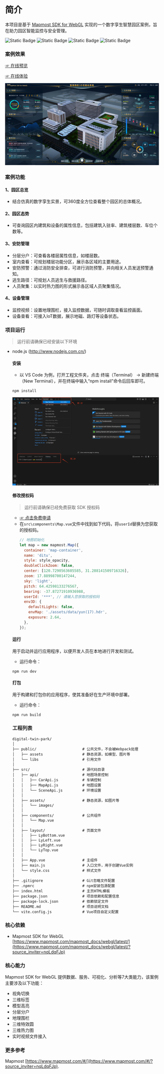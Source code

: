 # 简介

本项目是基于 [Mapmost SDK for WebGL](https://www.mapmost.com/#/layout/webgl/home/) 实现的一个数字孪生智慧园区案例，旨在助力园区智能监控与安全管理。

![Static Badge](https://img.shields.io/badge/Author-Mapmost-blue)
![Static Badge](https://img.shields.io/badge/%40mapmost%2Fmapmost--webgl-9.2.0-green)
![Static Badge](https://img.shields.io/badge/Language-vue/javascript-green)
![Static Badge](<https://img.shields.io/badge/License-MIT-rgb(245%2C%20128%2C%2066)>)

### 案例效果

[☞ 在线预览](https://www.bilibili.com/video/BV1d3q1YXEYu/)

[☞ 在线体验](https://delivery.mapmost.com/cdn/park/dist/index.html)

<img src='./public/assets/scene.png'>

### 案例功能

#### 1、园区总览
- 结合仿真的数字孪生实景，可360度全方位查看整个园区的总体概况。

#### 2、园区态势
- 可查询园区内建筑和设备的属性信息，包括建筑入驻率、建筑楼层数、车位个数等。

#### 3、安防管理
- 分层分户：可查看各楼层属性信息，如楼层数。
- 室内查看：可规划楼层功能分区，展示各区域的主要用途。
- 安防预警：通过消防安全排查，可进行消防预警，并向相关人员发送预警通知。
- 逃生路径：可规划人员逃生与救援路径。
- 人员聚集：以实时热力图的形式展示各区域人员聚集情况。

#### 4、设备管理
- 监控视频：设置地理围栏，接入监控数据，可随时调取查看监控画面。
- 设备查看：可接入IoT数据，展示地磁、路灯等设备状态。

### 项目运行

> 运行前请确保已经安装以下环境

- node.js (http://www.nodejs.com.cn/)

  #### 安装
  - 以 VS Code 为例，打开工程文件夹，点击 终端（Terminal） -> 新建终端（New Terminal），并在终端中输入“npm install”命令后回车即可。
  
  ```
  npm install
  ```

  <img src='./public/assets/images/vs01.png'>

  #### 修改授权码

  > 运行前请确保已经免费获取 SDK 授权码

  - [☞ 点击免费申请](https://www.mapmost.com/#/productApply/webgl/?source_inviter=nqLdqFJp)
  - 在`src\components\Map.vue`文件中找到如下代码，将`userId`替换为您获取的授权码。
    ```js
    // 地图初始化
    let map = new mapmost.Map({
      container: 'map-container',
      name: 'ditu',
      style: style_opacity,
      doubleClickZoom: false,
      center: [120.7290563605585, 31.288141509716326],
      zoom: 17.88998700147244,
      sky: 'light',
      pitch: 64.42598133276567,
      bearing: -37.87271910936988,
      userId: '***', // 请输入您获取的授权码
      env3D: {
        defaultLights: false,
        envMap: './assets/data/yun(17).hdr',
        exposure: 2.64,
      },
    });
    ```

  #### 运行
  用于启动并运行应用程序，以便开发人员在本地进行开发和测试。
  - 运行命令：
  ```
  npm run dev
  ```

  #### 打包
  用于构建和打包你的应用程序，使其准备好在生产环境中部署。
  - 运行命令：
  ```
  npm run build
  ```

  ### 工程列表
  ``` shell
  digital-twin-park/
  │
  ├── public/                     # 公共文件，不会被Webpack处理
  │   ├── assets                  # 静态资源，如模型、图片等
  │   └── libs                    # 引用文件
  │
  ├── src/                        # 源代码目录
  │   ├── api/                    # 地图场景控制
  │   │   ├── CarApi.js           # 车辆控制
  │   │   ├── MapApi.js           # 地图设置
  │   │   └── SceneApi.js         # 环境设置
  │   │
  │   ├── assets/                 # 静态资源，如图片等
  │   │   └── images/
  │   │
  │   ├── components/             # 公共组件
  │   │   └── Map.vue
  │   │
  │   ├── layout/                 # 页面文件
  │   │   ├── LyBottom.vue
  │   │   ├── LyLeft.vue
  │   │   ├── LyRight.vue
  │   │   └── LyTop.vue
  │   │
  │   ├── App.vue                 # 主组件
  │   ├── main.js                 # 入口文件，用于创建Vue实例
  │   └── style.css               # 样式文件
  │
  ├── .gitignore                  # Git忽略文件配置
  ├── .npmrc                      # npm安装包源配置
  ├── index.html                  # 主页HTML模板
  ├── package.json                # 项目依赖和配置信息
  ├── package-lock.json           # 依赖锁定文件
  ├── README.md                   # 项目说明文档
  └── vite.config.js              # Vue项目自定义配置
  ```

### 核心依赖

- Mapmost SDK for WebGL [https://www.mapmost.com/mapmost_docs/webgl/latest/](https://www.mapmost.com/mapmost_docs/webgl/latest/?source_inviter=nqLdqFJp)
  
### 核心能力
Mapmost SDK for WebGL 提供数据、服务、可视化、分析等7大类能力，该案例主要涉及以下功能：
- 视角切换
- 三维标签
- 模型高亮
- 分层分户
- 地理围栏
- 三维特效圆
- 三维热力图
- 实时视频文件接入

### 更多参考

Mapmost [https://www.mapmost.com/#/](https://www.mapmost.com/#/?source_inviter=nqLdqFJp).


